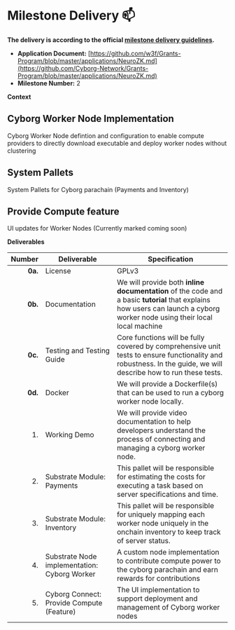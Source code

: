 # Milestone Delivery :mailbox:

**The delivery is according to the official [milestone delivery guidelines](https://github.com/w3f/Grants-Program/blob/master/docs/Support%20Docs/milestone-deliverables-guidelines.md).**  

* **Application Document:** [https://github.com/w3f/Grants-Program/blob/master/applications/NeuroZK.md](https://github.com/Cyborg-Network/Grants-Program/blob/master/applications/NeuroZK.md)
* **Milestone Number:** 2

**Context**

## Cyborg Worker Node Implementation

Cyborg Worker Node defintion and configuration to enable compute providers to directly download executable and deploy worker nodes without clustering

## System Pallets

System Pallets for Cyborg parachain (Payments and Inventory)

## Provide Compute feature

UI updates for Worker Nodes (Currently marked coming soon)

**Deliverables** 

| Number | Deliverable | Specification |
| -----: | ----------- | ------------- |
| **0a.** | License | GPLv3 |
| **0b.** | Documentation | We will provide both **inline documentation** of the code and a basic **tutorial** that explains how users can launch a cyborg worker node using their local local machine|
| **0c.** | Testing and Testing Guide | Core functions will be fully covered by comprehensive unit tests to ensure functionality and robustness. In the guide, we will describe how to run these tests. |
| **0d.** | Docker | We will provide a Dockerfile(s) that can be used to run a cyborg worker node locally. |
| 1. | Working Demo | We will provide video documentation to help developers understand the process of connecting and managing a cyborg worker node.|
| 2. | Substrate Module: Payments | This pallet will be responsible for estimating the costs for executing a task based on server specifications and time. |
| 3. | Substrate Module: Inventory | This pallet will be responsible for uniquely mapping each worker node uniquely in the onchain inventory to keep track of server status. |
| 4. | Substrate Node implementation: Cyborg Worker | A custom node implementation to contribute compute power to the cyborg parachain and earn rewards for contributions|
| 5. | Cyborg Connect: Provide Compute (Feature)  | The UI implementation to support deployment and management of Cyborg worker nodes|
